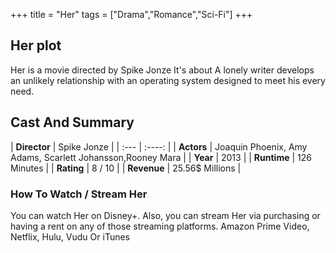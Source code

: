 +++
title = "Her"
tags = ["Drama","Romance","Sci-Fi"]
+++
## Her plot
Her is a movie directed by Spike Jonze It's about A lonely writer develops an unlikely relationship with an operating system designed to meet his every need.
## Cast And Summary
| **Director**      | Spike Jonze |
    | :---        |    :----:   |
    |  **Actors** | Joaquin Phoenix, Amy Adams, Scarlett Johansson,Rooney Mara |
    | **Year**   | 2013    |
    |  **Runtime** | 126 Minutes |
    |  **Rating** | 8 / 10 | 
    |  **Revenue** | 25.56$ Millions |
### How To Watch / Stream Her
You can watch Her on Disney+.
Also, you can stream Her via purchasing or having a rent on any of those streaming platforms.
Amazon Prime Video, Netflix, Hulu, Vudu Or iTunes